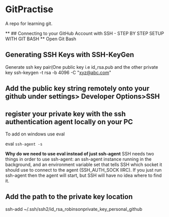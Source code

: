 # GitPractise
A repo for learning git.

** ## Connecting to your GitHub Account with SSH - STEP BY STEP SETUP WITH GIT BASH **
Open Git Bash

## Generating SSH Keys with SSH-KeyGen
Generate ssh key pair(One public key i.e id_rsa.pub and the  other private key
ssh-keygen -t rsa -b 4096 -C "xyz@abc.com"

## Add the public key string remotely onto your github under settings> Developer Options>SSH

## register your private key with the ssh authentication agent locally on your PC
To add on windows use eval 

eval `ssh-agent -s`

**Why do we need to use eval instead of just ssh-agent**
SSH needs two things in order to use ssh-agent: an ssh-agent instance running in the background, and an environment variable set that tells SSH which socket it should use to connect to the agent (SSH_AUTH_SOCK IIRC). If you just run ssh-agent then the agent will start, but SSH will have no idea where to find it.

## Add the path to the private key location
ssh-add ~/.ssh/ssh2/id_rsa_robinsonprivate_key_personal_github









